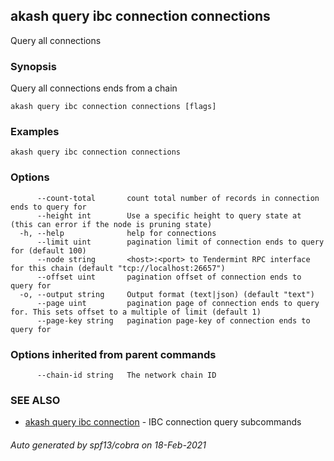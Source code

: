 ## akash query ibc connection connections

Query all connections

### Synopsis

Query all connections ends from a chain

```
akash query ibc connection connections [flags]
```

### Examples

```
akash query ibc connection connections
```

### Options

```
      --count-total       count total number of records in connection ends to query for
      --height int        Use a specific height to query state at (this can error if the node is pruning state)
  -h, --help              help for connections
      --limit uint        pagination limit of connection ends to query for (default 100)
      --node string       <host>:<port> to Tendermint RPC interface for this chain (default "tcp://localhost:26657")
      --offset uint       pagination offset of connection ends to query for
  -o, --output string     Output format (text|json) (default "text")
      --page uint         pagination page of connection ends to query for. This sets offset to a multiple of limit (default 1)
      --page-key string   pagination page-key of connection ends to query for
```

### Options inherited from parent commands

```
      --chain-id string   The network chain ID
```

### SEE ALSO

* [akash query ibc connection](akash_query_ibc_connection.md)	 - IBC connection query subcommands

###### Auto generated by spf13/cobra on 18-Feb-2021
